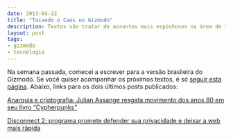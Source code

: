 ```yaml
---
date: 2013-04-22
title: "Tocando o Caos no Gizmodo"
description: Textos vão tratar de assuntos mais espinhosos na área de tecnologia
layout: post
tags: 
- gizmodo
- tecnologia
---
```


Na semana passada, comecei a escrever para a versão brasileira do Gizmodo. Se você quiser acompanhar os próximos textos, é só [seguir esta página](http://gizmodo.uol.com.br/author/eduardo-fernandes/). Abaixo, links para os dois últimos posts publicados:

[Anarquia e criptografia: Julian Assange resgata movimento dos anos 80 em seu livro “Cypherpunks”](http://gizmodo.uol.com.br/julian-assange-cypherpunks/)

[Disconnect 2: programa promete defender sua privacidade e deixar a web mais rápida](http://gizmodo.uol.com.br/disconnect-2-defende-sua-privacidade/)